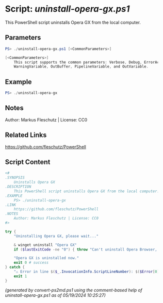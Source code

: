 Script: *uninstall-opera-gx.ps1*
========================

This PowerShell script uninstalls Opera GX from the local computer.

Parameters
----------
```powershell
PS> ./uninstall-opera-gx.ps1 [<CommonParameters>]

[<CommonParameters>]
    This script supports the common parameters: Verbose, Debug, ErrorAction, ErrorVariable, WarningAction, 
    WarningVariable, OutBuffer, PipelineVariable, and OutVariable.
```

Example
-------
```powershell
PS> ./uninstall-opera-gx

```

Notes
-----
Author: Markus Fleschutz | License: CC0

Related Links
-------------
https://github.com/fleschutz/PowerShell

Script Content
--------------
```powershell
<#
.SYNOPSIS
	Uninstalls Opera GX
.DESCRIPTION
	This PowerShell script uninstalls Opera GX from the local computer.
.EXAMPLE
	PS> ./uninstall-opera-gx
.LINK
	https://github.com/fleschutz/PowerShell
.NOTES
	Author: Markus Fleschutz | License: CC0
#>

try {
	"Uninstalling Opera GX, please wait..."

	& winget uninstall "Opera GX"
	if ($lastExitCode -ne "0") { throw "Can't uninstall Opera Browser, is it installed?" }

	"Opera GX is uninstalled now."
	exit 0 # success
} catch {
	"⚠️ Error in line $($_.InvocationInfo.ScriptLineNumber): $($Error[0])"
	exit 1
}
```

*(generated by convert-ps2md.ps1 using the comment-based help of uninstall-opera-gx.ps1 as of 05/19/2024 10:25:27)*
